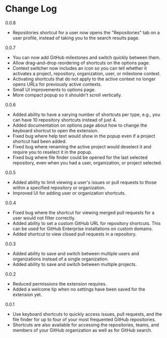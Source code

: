 # Change Log

0.0.8

- Repositories shortcut for a user now opens the "Repositories" tab on a user profile, instead of taking you to the search results page.

0.0.7

- You can now add GitHub milestones and switch quickly between them.
- Allow drag-and-drop reordering of shortcuts on the options page.
- Context switcher now includes an icon so you can tell whether it activates a project, repository, organization, user, or milestone context.
- Activating shortcuts that do not apply to the active context no longer opens URLs for previously active contexts.
- Small UI improvements to options page.
- More compact popup so it shouldn't scroll vertically.

0.0.6

- Added ability to have a varying number of shortcuts per type, e.g., you can have 10 repository shortcuts instead of just 4.
- Added documentation on options page about how to change the keyboard shortcut to open the extension.
- Fixed bug where help text would show in the popup even if a project shortcut had been added.
- Fixed bug where renaming the active project would deselect it and require you to reselect it in the popup.
- Fixed bug where file finder could be opened for the last selected repository, even when you had a user, organization, or project selected.

0.0.5

- Added ability to limit viewing a user's issues or pull requests to those within a specified repository or organization.
- Improved UI for adding user or organization shortcuts.

0.0.4

- Fixed bug where the shortcut for viewing merged pull requests for a user would not filter correctly.
- Added ability to set a custom GitHub URL for repository shortcuts. This can be used for GitHub Enterprise installations on custom domains.
- Added shortcut to view closed pull requests in a repository.

0.0.3

- Added ability to save and switch between multiple users and organizations instead of a single organization.
- Added ability to save and switch between multiple projects.

0.0.2

- Reduced permissions the extension requires.
- Added a welcome tip when no settings have been saved for the extension yet.

0.0.1

- Use keyboard shortcuts to quickly access issues, pull requests, and the file finder for up to four of your most frequented GitHub repositories.
- Shortcuts are also available for accessing the repositories, teams, and members of your GitHub organization as well as for GitHub search.
